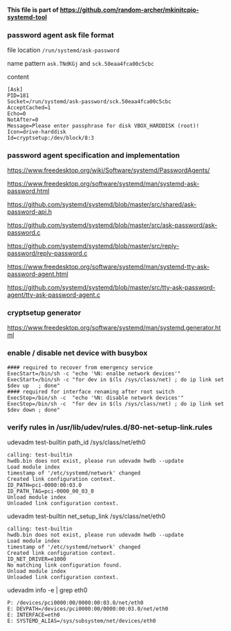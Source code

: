 #### This file is part of https://github.com/random-archer/mkinitcpio-systemd-tool

### password agent ask file format

file location `/run/systemd/ask-password`

name pattern `ask.TNdKGj` and `sck.50eaa4fca00c5cbc`

content

```
[Ask]
PID=181
Socket=/run/systemd/ask-password/sck.50eaa4fca00c5cbc
AcceptCached=1
Echo=0
NotAfter=0
Message=Please enter passphrase for disk VBOX_HARDDISK (root)!
Icon=drive-harddisk
Id=cryptsetup:/dev/block/8:3
```

### password agent specification and implementation

https://www.freedesktop.org/wiki/Software/systemd/PasswordAgents/

https://www.freedesktop.org/software/systemd/man/systemd-ask-password.html

https://github.com/systemd/systemd/blob/master/src/shared/ask-password-api.h

https://github.com/systemd/systemd/blob/master/src/ask-password/ask-password.c

https://github.com/systemd/systemd/blob/master/src/reply-password/reply-password.c

https://www.freedesktop.org/software/systemd/man/systemd-tty-ask-password-agent.html

https://github.com/systemd/systemd/blob/master/src/tty-ask-password-agent/tty-ask-password-agent.c

### cryptsetup generator

https://www.freedesktop.org/software/systemd/man/systemd.generator.html


### enable / disable net device with busybox

```
#### required to recover from emergency service
ExecStart=/bin/sh -c "echo '%N: enalbe network devices'"
ExecStart=/bin/sh -c "for dev in $(ls /sys/class/net) ; do ip link set $dev up   ; done"
#### required for interface renaming after root switch
ExecStop=/bin/sh -c  "echo '%N: disable network devices'"
ExecStop=/bin/sh -c  "for dev in $(ls /sys/class/net) ; do ip link set $dev down ; done"
```

### verify rules in /usr/lib/udev/rules.d/80-net-setup-link.rules

udevadm test-builtin path_id /sys/class/net/eth0
```
calling: test-builtin
hwdb.bin does not exist, please run udevadm hwdb --update
Load module index
timestamp of '/etc/systemd/network' changed
Created link configuration context.
ID_PATH=pci-0000:00:03.0
ID_PATH_TAG=pci-0000_00_03_0
Unload module index
Unloaded link configuration context.
```

udevadm test-builtin net_setup_link /sys/class/net/eth0
```
calling: test-builtin
hwdb.bin does not exist, please run udevadm hwdb --update
Load module index
timestamp of '/etc/systemd/network' changed
Created link configuration context.
ID_NET_DRIVER=e1000
No matching link configuration found.
Unload module index
Unloaded link configuration context.
```
 
udevadm info -e | grep eth0
```
P: /devices/pci0000:00/0000:00:03.0/net/eth0
E: DEVPATH=/devices/pci0000:00/0000:00:03.0/net/eth0
E: INTERFACE=eth0
E: SYSTEMD_ALIAS=/sys/subsystem/net/devices/eth0
```
